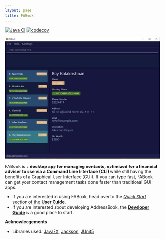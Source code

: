 ```yaml
---
layout: page
title: FABook
---
```


[![Java CI](https://github.com/AY2223S1-CS2103T-T10-2/tp/actions/workflows/gradle.yml/badge.svg?branch=master)](https://github.com/AY2223S1-CS2103T-T10-2/tp/actions/workflows/gradle.yml)
[![codecov](https://codecov.io/gh/AY2223S1-CS2103T-T10-2/tp/branch/master/graph/badge.svg?token=74PQ3HBWNG)](https://codecov.io/gh/AY2223S1-CS2103T-T10-2/tp)

![Ui](images/Ui.png)

FABook is a **desktop app for managing contacts, optimized for a financial adviser to use via a Command Line Interface (CLI)** while still having the benefits of a Graphical User Interface (GUI). If you can type fast, FABook can get your contact management tasks done faster than traditional GUI apps.

* If you are interested in using FABook, head over to the [_Quick Start_ section of the **User Guide**](https://ay2223s1-cs2103t-t10-2.github.io/tp/UserGuide.html).
* If you are interested about developing AddressBook, the [**Developer Guide**](https://ay2223s1-cs2103t-t10-2.github.io/tp/DeveloperGuide.html) is a good place to start.

**Acknowledgements**

* Libraries used: [JavaFX](https://openjfx.io/), [Jackson](https://github.com/FasterXML/jackson), [JUnit5](https://github.com/junit-team/junit5)

